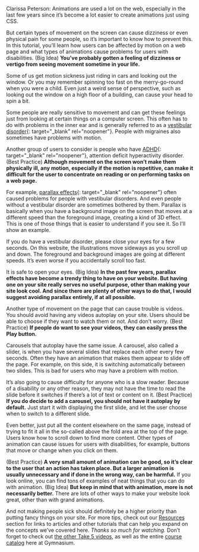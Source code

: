 Clarissa Peterson: Animations are used a lot on the web, especially in the last few years since it’s become a lot easier to create animations just using CSS.

But certain types of movement on the screen can cause dizziness or even physical pain for some people, so it’s important to know how to prevent this. In this tutorial, you’ll learn how users can be affected by motion on a web page and what types of animations cause problems for users with disabilities. (Big Idea) **You’ve probably gotten a feeling of dizziness or vertigo from seeing movement sometime in your life.**

Some of us get motion sickness just riding in cars and looking out the window. Or you may remember spinning too fast on the merry-go-round when you were a child. Even just a weird sense of perspective, such as looking out the window on a high floor of a building, can cause your head to spin a bit.

Some people are really sensitive to movement and can get these feelings just from looking at certain things on a computer screen. This often has to do with problems in the inner ear and is generally referred to as a [vestibular disorder][1]{: target="_blank" rel="noopener"}. People with migraines also sometimes have problems with motion.

Another group of users to consider is people who have [ADHD][2]{: target="_blank" rel="noopener"}, attention deficit hyperactivity disorder. (Best Practice) **Although movement on the screen won’t make them physically ill, any motion, especially if the motion is repetitive, can make it difficult for the user to concentrate on reading or on performing tasks on a web page.**

For example, [parallax effects][3]{: target="_blank" rel="noopener"} often caused problems for people with vestibular disorders. And even people without a vestibular disorder are sometimes bothered by them. Parallax is basically when you have a background image on the screen that moves at a different speed than the foreground image, creating a kind of 3D effect. This is one of those things that is easier to understand if you see it. So I’ll show an example.

If you do have a vestibular disorder, please close your eyes for a few seconds. On this website, the illustrations move sideways as you scroll up and down. The foreground and background images are going at different speeds. It’s even worse if you accidentally scroll too fast.

It is safe to open your eyes. (Big Idea) **In the past few years, parallax effects have become a trendy thing to have on your website. But having one on your site really serves no useful purpose, other than making your site look cool. And since there are plenty of other ways to do that, I would suggest avoiding parallax entirely, if at all possible.**

Another type of movement on the page that can cause trouble is videos. You should avoid having any videos autoplay on your site. Users should be able to choose if they want to watch them or not. And don’t worry. (Best Practice) **If people do want to see your videos, they can easily press the Play button.**

Carousels that autoplay have the same issue. A carousel, also called a slider, is when you have several slides that replace each other every few seconds. Often they have an animation that makes them appear to slide off the page. For example, on this side, it is switching automatically between two slides. This is bad for users who may have a problem with motion.

It’s also going to cause difficulty for anyone who is a slow reader. Because of a disability or any other reason, they may not have the time to read the slide before it switches if there’s a lot of text or content on it. (Best Practice) **If you do decide to add a carousel, you should not have it autoplay by default.** Just start it with displaying the first slide, and let the user choose when to switch to a different slide.

Even better, just put all the content elsewhere on the same page, instead of trying to fit it all in the so-called above the fold area at the top of the page. Users know how to scroll down to find more content. Other types of animation can cause issues for users with disabilities, for example, buttons that move or change when you click on them.

(Best Practice) **A very small amount of animation can be good, so it’s clear to the user that an action has taken place. But a larger animation is usually unnecessary and if done in the wrong way, can be harmful.** If you look online, you can find tons of examples of neat things that you can do with animation. (Big Idea) **But keep in mind that with animation, more is not necessarily better.** There are lots of other ways to make your website look great, other than with grand animations.

And not making people sick should definitely be a higher priority than putting fancy things on your site. For more tips, check out our [Resources][0] section for links to articles and other tutorials that can help you expand on the concepts we’ve covered here. *Thanks so much for watching.* Don’t forget to check out [the other Take 5 videos][4], as well as the entire [course catalog][5] here at Gymnasium.

[0]: #tutorial-resources
[1]: https://vestibular.org/article/what-is-vestibular/
[2]: https://www.nhs.uk/conditions/attention-deficit-hyperactivity-disorder-adhd/
[3]: https://www.webaxe.org/vestibular-issues-parallax-design/
[4]: https://thegymnasium.com/courses/take5
[5]: https://thegymnasium.com/courses
